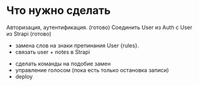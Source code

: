 # Что нужно сделать

 Авторизация, аутентификация. (готово)
 Соединить User из Auth с User из Strapi (готово)
+ замена слов на знаки препинания User {rules}.
+ связать user + notes в Strapi
- сделать команды на подобие замен
- управление голосом (пока есть только остановка записи)
- deploy